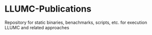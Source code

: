 # LLUMC-Publications
Repository for static binaries, benachmarks, scripts, etc. for execution LLUMC and related approaches
